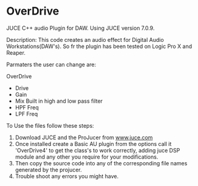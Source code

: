 # OverDrive
JUCE C++ audio Plugin for DAW. Using JUCE version 7.0.9. 

Description:
This code creates an audio effect for Digital Audio Workstations(DAW's). So fr the plugin has been tested on Logic Pro X and Reaper. 

Parmaters the user can change are:

OverDrive
- Drive
- Gain
- Mix
Built in high and low pass filter
- HPF Freq
- LPF Freq

To Use the files follow these steps:

1) Download JUCE and the ProJucer from www.juce.com
2) Once installed create a Basic AU plugin from the options call it 'OverDrive4' to get the class's to work correctly, adding juce DSP module and any other you require for your modifications.
3) Then copy the source code into any of the corresponding file names generated by the projucer.
4) Trouble shoot any errors you might have. 
